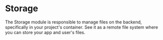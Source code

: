 # Storage
The Storage module is responsible to manage files on the backend, specifically in your project's container. See it as a remote file system where you can store your app and user's files.
## 